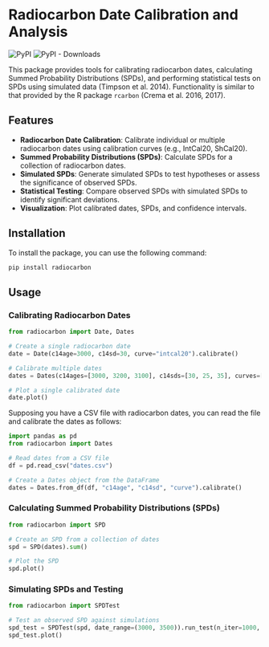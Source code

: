 # Radiocarbon Date Calibration and Analysis

![PyPI](https://img.shields.io/pypi/v/radiocarbon)
![PyPI - Downloads](https://img.shields.io/pypi/dm/radiocarbon)

This package provides tools for calibrating radiocarbon dates, calculating Summed Probability Distributions (SPDs), and performing statistical tests on SPDs using simulated data (Timpson et al. 2014).
Functionality is similar to that provided by the R package `rcarbon` (Crema et al. 2016, 2017).

## Features

- **Radiocarbon Date Calibration**: Calibrate individual or multiple radiocarbon dates using calibration curves (e.g., IntCal20, ShCal20).
- **Summed Probability Distributions (SPDs)**: Calculate SPDs for a collection of radiocarbon dates.
- **Simulated SPDs**: Generate simulated SPDs to test hypotheses or assess the significance of observed SPDs.
- **Statistical Testing**: Compare observed SPDs with simulated SPDs to identify significant deviations.
- **Visualization**: Plot calibrated dates, SPDs, and confidence intervals.

## Installation

To install the package, you can use the following command:

```bash
pip install radiocarbon
```

## Usage

### Calibrating Radiocarbon Dates

```python
from radiocarbon import Date, Dates

# Create a single radiocarbon date
date = Date(c14age=3000, c14sd=30, curve="intcal20").calibrate()

# Calibrate multiple dates
dates = Dates(c14ages=[3000, 3200, 3100], c14sds=[30, 25, 35], curves=["intcal20", "intcal20", "shcal20"]).calibrate()

# Plot a single calibrated date
date.plot()
```

Supposing you have a CSV file with radiocarbon dates, you can read the file and calibrate the dates as follows:

```python
import pandas as pd
from radiocarbon import Dates

# Read dates from a CSV file
df = pd.read_csv("dates.csv")

# Create a Dates object from the DataFrame
dates = Dates.from_df(df, "c14age", "c14sd", "curve").calibrate()
```

### Calculating Summed Probability Distributions (SPDs)

```python
from radiocarbon import SPD

# Create an SPD from a collection of dates
spd = SPD(dates).sum()

# Plot the SPD
spd.plot()
```

### Simulating SPDs and Testing

```python
from radiocarbon import SPDTest

# Test an observed SPD against simulations
spd_test = SPDTest(spd, date_range=(3000, 3500)).run_test(n_iter=1000, model="uniform")
spd_test.plot()
```

